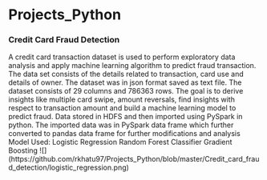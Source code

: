 # Projects_Python
<h3>Credit Card Fraud Detection</h3>
A credit card transaction dataset is used to perform exploratory data analysis and apply machine learning algorithm to predict fraud transaction. The data set consists of the details related to transaction, card use and details of owner. The dataset was in json format saved as text file. The dataset consists of 29 columns and 786363 rows. The goal is to derive insights like multiple card swipe, amount reversals, find insights with respect to transaction amount and build a machine learning model to predict fraud.
Data stored in HDFS and then imported using PySpark in python. The imported data was in PySpark data frame which further converted to pandas data frame for further modifications and analysis
Model Used:
Logistic Regression
Random Forest Classifier
Gradient Boosting
![](https://github.com/rkhatu97/Projects_Python/blob/master/Credit_card_fraud_detection/logistic_regression.png)
